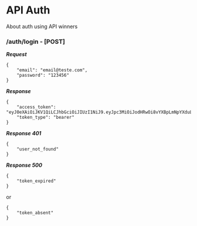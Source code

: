 # API Auth

About auth using API winners

### /auth/login - [POST]

***Request***
```
{
    "email": "email@teste.com",
    "password": "123456"
}
```

***Response***
```
{
    "access_token": "eyJ0eXAiOiJKV1QiLCJhbGciOiJIUzI1NiJ9.eyJpc3MiOiJodHRwOi8vYXBpLmNpYXduLmNvbS5ici9hdXRoL2xvZ2luIiwiaWF0IjoxNTA4Mzc1MzY5LCJleHAiOjE1MDgzNzg5NjksIm5iZiI6MTUwODM3NTM2OSwianRpIjoidWZseEFpN01LdTVLZlU2RyIsInN1YiI6MX0.l69__8rq9ifGkCnkOsUwuSXmG0_Z824kTGTfI_4Qui4",
    "token_type": "bearer"
}
```

***Response 401***
```
{
    "user_not_found"
}
```

***Response 500***
```
{
    "token_expired"
}
```
or
```
{
    "token_absent"
}
```
